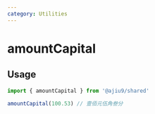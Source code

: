 ```yaml
---
category: Utilities
---
```


# amountCapital

## Usage

```ts
import { amountCapital } from '@ajiu9/shared'

amountCapital(100.53) // 壹佰元伍角叁分
```
